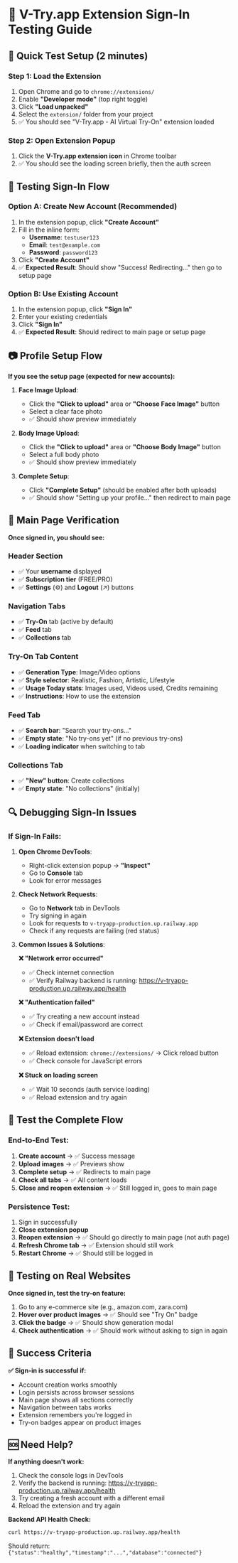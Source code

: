 # 🔐 V-Try.app Extension Sign-In Testing Guide

## 🚀 Quick Test Setup (2 minutes)

### Step 1: Load the Extension
1. Open Chrome and go to `chrome://extensions/`
2. Enable **"Developer mode"** (top right toggle)
3. Click **"Load unpacked"**
4. Select the `extension/` folder from your project
5. ✅ You should see "V-Try.app - AI Virtual Try-On" extension loaded

### Step 2: Open Extension Popup
1. Click the **V-Try.app extension icon** in Chrome toolbar
2. ✅ You should see the loading screen briefly, then the auth screen

## 🔐 Testing Sign-In Flow

### Option A: Create New Account (Recommended)
1. In the extension popup, click **"Create Account"**
2. Fill in the inline form:
   - **Username**: `testuser123`
   - **Email**: `test@example.com`
   - **Password**: `password123`
3. Click **"Create Account"**
4. ✅ **Expected Result**: Should show "Success! Redirecting..." then go to setup page

### Option B: Use Existing Account
1. In the extension popup, click **"Sign In"**
2. Enter your existing credentials
3. Click **"Sign In"**
4. ✅ **Expected Result**: Should redirect to main page or setup page

## 📷 Profile Setup Flow

**If you see the setup page (expected for new accounts):**

1. **Face Image Upload**:
   - Click the **"Click to upload"** area or **"Choose Face Image"** button
   - Select a clear face photo
   - ✅ Should show preview immediately

2. **Body Image Upload**:
   - Click the **"Click to upload"** area or **"Choose Body Image"** button  
   - Select a full body photo
   - ✅ Should show preview immediately

3. **Complete Setup**:
   - Click **"Complete Setup"** (should be enabled after both uploads)
   - ✅ Should show "Setting up your profile..." then redirect to main page

## 🎉 Main Page Verification

**Once signed in, you should see:**

### Header Section
- ✅ Your **username** displayed
- ✅ **Subscription tier** (FREE/PRO)
- ✅ **Settings** (⚙) and **Logout** (↗) buttons

### Navigation Tabs
- ✅ **Try-On** tab (active by default)
- ✅ **Feed** tab
- ✅ **Collections** tab

### Try-On Tab Content
- ✅ **Generation Type**: Image/Video options
- ✅ **Style selector**: Realistic, Fashion, Artistic, Lifestyle
- ✅ **Usage Today stats**: Images used, Videos used, Credits remaining
- ✅ **Instructions**: How to use the extension

### Feed Tab
- ✅ **Search bar**: "Search your try-ons..."
- ✅ **Empty state**: "No try-ons yet" (if no previous try-ons)
- ✅ **Loading indicator** when switching to tab

### Collections Tab
- ✅ **"New" button**: Create collections
- ✅ **Empty state**: "No collections" (initially)

## 🔍 Debugging Sign-In Issues

### If Sign-In Fails:

1. **Open Chrome DevTools**:
   - Right-click extension popup → **"Inspect"**
   - Go to **Console** tab
   - Look for error messages

2. **Check Network Requests**:
   - Go to **Network** tab in DevTools
   - Try signing in again
   - Look for requests to `v-tryapp-production.up.railway.app`
   - Check if any requests are failing (red status)

3. **Common Issues & Solutions**:

   **❌ "Network error occurred"**
   - ✅ Check internet connection
   - ✅ Verify Railway backend is running: https://v-tryapp-production.up.railway.app/health

   **❌ "Authentication failed"**
   - ✅ Try creating a new account instead
   - ✅ Check if email/password are correct

   **❌ Extension doesn't load**
   - ✅ Reload extension: `chrome://extensions/` → Click reload button
   - ✅ Check console for JavaScript errors

   **❌ Stuck on loading screen**
   - ✅ Wait 10 seconds (auth service loading)
   - ✅ Reload extension and try again

## 🧪 Test the Complete Flow

### End-to-End Test:
1. **Create account** → ✅ Success message
2. **Upload images** → ✅ Previews show
3. **Complete setup** → ✅ Redirects to main page
4. **Check all tabs** → ✅ All content loads
5. **Close and reopen extension** → ✅ Still logged in, goes to main page

### Persistence Test:
1. Sign in successfully
2. **Close extension popup**
3. **Reopen extension** → ✅ Should go directly to main page (not auth page)
4. **Refresh Chrome tab** → ✅ Extension should still work
5. **Restart Chrome** → ✅ Should still be logged in

## 📱 Testing on Real Websites

**Once signed in, test the try-on feature:**

1. Go to any e-commerce site (e.g., amazon.com, zara.com)
2. **Hover over product images** → ✅ Should see "Try On" badge
3. **Click the badge** → ✅ Should show generation modal
4. **Check authentication** → ✅ Should work without asking to sign in again

## 🎯 Success Criteria

**✅ Sign-in is successful if:**
- Account creation works smoothly
- Login persists across browser sessions
- Main page shows all sections correctly
- Navigation between tabs works
- Extension remembers you're logged in
- Try-on badges appear on product images

## 🆘 Need Help?

**If anything doesn't work:**
1. Check the console logs in DevTools
2. Verify the backend is running: https://v-tryapp-production.up.railway.app/health
3. Try creating a fresh account with a different email
4. Reload the extension and try again

**Backend API Health Check:**
```bash
curl https://v-tryapp-production.up.railway.app/health
```
Should return: `{"status":"healthy","timestamp":"...","database":"connected"}`
